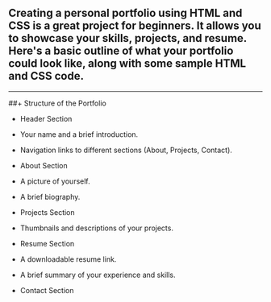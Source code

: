 ## Creating a personal portfolio using HTML and CSS is a great project for beginners. It allows you to showcase your skills, projects, and resume. Here's a basic outline of what your portfolio could look like, along with some sample HTML and CSS code.
--------------------------------------------
##+ Structure of the Portfolio

+ Header Section
+ Your name and a brief introduction.
+ Navigation links to different sections (About, Projects, Contact).
+ About Section

+ A picture of yourself.
+ A brief biography.
+ Projects Section

+ Thumbnails and descriptions of your projects.
+ Resume Section

+ A downloadable resume link.
+ A brief summary of your experience and skills.
+ Contact Section

